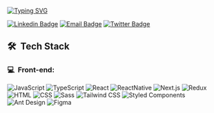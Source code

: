 [![Typing SVG](https://readme-typing-svg.herokuapp.com?font=Fira+Code&size=24&pause=1000&color=FFFFFF&repeat=false&random=false&width=435&lines=Rodrigo+Higino+Programmer+%F0%9F%91%A8%E2%80%8D%F0%9F%92%BB)](https://git.io/typing-svg)

[![Linkedin Badge](https://img.shields.io/badge/-Rodrigo%20Higino-3300c0?style=flat-square&logo=Linkedin&logoColor=white&link=https://www.linkedin.com/in/rodrigohiginodev/)](https://www.linkedin.com/in/rodrigohiginodev/) 
[![Email Badge](https://img.shields.io/badge/-rodrigo@molde.dev-3300c0?style=flat-square&logo=Gmail&logoColor=white&link=mailto:rodrigo@molde.dev)](mailto:rodrigo@molde.dev)
[![Twitter Badge](https://img.shields.io/badge/-@rodrigohigin-3300c0?style=flat-square&labelColor=3300c0&logo=x&logoColor=white&link=https://twitter.com/rodrigohigin)](https://twitter.com/rodrigohigin) 

</p>

<h2> 🛠 &nbsp;Tech Stack</h2>
<h3>💻 &nbsp;Front-end:</h3>

![JavaScript](https://img.shields.io/badge/-JavaScript-333333?style=flat&logo=javascript)
![TypeScript](https://img.shields.io/badge/-TypeScript-333333?style=flat&logo=typescript&logoColor=2D79C7)
![React](https://img.shields.io/badge/-React-333333?style=flat&logo=react)
![ReactNative](https://img.shields.io/badge/-ReactNative-333333?style=flat&logo=react)
![Next.js](https://img.shields.io/badge/-Next.js-333333?style=flat&logo=next.js)
![Redux](https://img.shields.io/badge/-Redux-333333?style=flat&logo=redux)
</br>
![HTML](https://img.shields.io/badge/-HTML-333333?style=flat&logo=HTML5)
![CSS](https://img.shields.io/badge/-CSS-333333?style=flat&logo=CSS3&logoColor=1572B6)
![Sass](https://img.shields.io/badge/-Sass-333333?style=flat&logo=Sass)
![Tailwind CSS](https://img.shields.io/badge/-Tailwind_CSS-333333?style=flat&logo=tailwind-css)
![Styled Components](https://img.shields.io/badge/-Styled_Components-333333?style=flat&logo=styled-components)
![Ant Design](https://img.shields.io/badge/-Ant_Design-333333?style=flat&logo=ant-design)
![Figma](https://img.shields.io/badge/-Figma-333333?style=flat&logo=figma)
